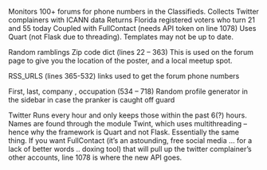 Monitors 100+ forums for phone numbers in the Classifieds.
Collects Twitter complainers with ICANN data
Returns Florida registered voters who turn 21 and 55 today
Coupled with FullContact (needs API token on line 1078)
Uses Quart (not Flask due to threading).  Templates may not be up to date.

Random ramblings
Zip code dict (lines 22 – 363)
	This is used on the forum page to give you the location of the poster, and a local meetup spot.

RSS_URLS (lines 365-532) links used to get the forum phone numbers 

First, last, company , occupation (534 – 718)
	Random profile generator in the sidebar in case the pranker is caught off guard

Twitter
Runs every hour and only keeps those within the past 6(?) hours.
Names are found through the module Twint, which uses multithreading – hence why the framework is Quart and not Flask. Essentially the same thing.
If you want FullContact (it’s an astounding, free social media … for a lack of better words .. doxing tool) that will pull up the twitter complainer’s other accounts, line 1078 is where the new API goes.
